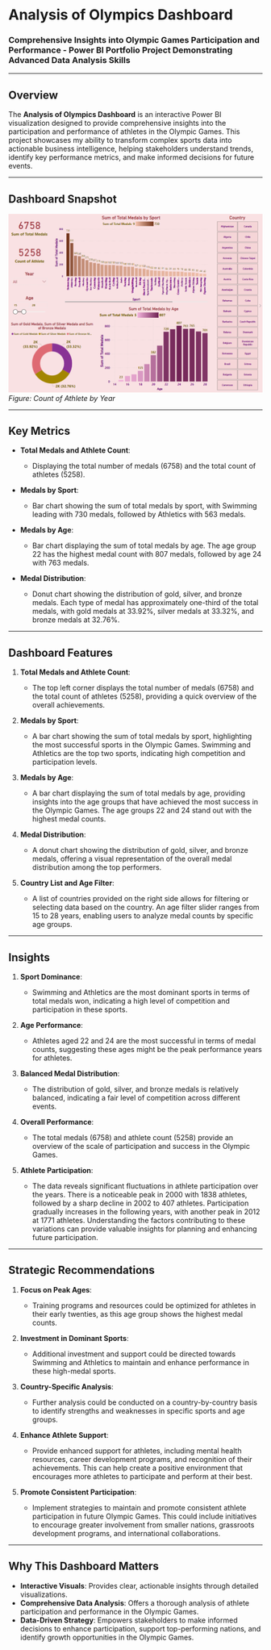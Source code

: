 # **Analysis of Olympics Dashboard**  
### **Comprehensive Insights into Olympic Games Participation and Performance - Power BI Portfolio Project Demonstrating Advanced Data Analysis Skills**  

---

## **Overview**  
The **Analysis of Olympics Dashboard** is an interactive Power BI visualization designed to provide comprehensive insights into the participation and performance of athletes in the Olympic Games. This project showcases my ability to transform complex sports data into actionable business intelligence, helping stakeholders understand trends, identify key performance metrics, and make informed decisions for future events.

---

## **Dashboard Snapshot**  

![Count of Athlete by Year](Dashboard_Image.png)  
*Figure: Count of Athlete by Year*  

---

## **Key Metrics**  
- **Total Medals and Athlete Count**:  
   - Displaying the total number of medals (6758) and the total count of athletes (5258).

- **Medals by Sport**:  
   - Bar chart showing the sum of total medals by sport, with Swimming leading with 730 medals, followed by Athletics with 563 medals.

- **Medals by Age**:  
   - Bar chart displaying the sum of total medals by age. The age group 22 has the highest medal count with 807 medals, followed by age 24 with 763 medals.

- **Medal Distribution**:  
   - Donut chart showing the distribution of gold, silver, and bronze medals. Each type of medal has approximately one-third of the total medals, with gold medals at 33.92%, silver medals at 33.32%, and bronze medals at 32.76%.

---

## **Dashboard Features**  

1. **Total Medals and Athlete Count**:  
   - The top left corner displays the total number of medals (6758) and the total count of athletes (5258), providing a quick overview of the overall achievements.

2. **Medals by Sport**:  
   - A bar chart showing the sum of total medals by sport, highlighting the most successful sports in the Olympic Games. Swimming and Athletics are the top two sports, indicating high competition and participation levels.

3. **Medals by Age**:  
   - A bar chart displaying the sum of total medals by age, providing insights into the age groups that have achieved the most success in the Olympic Games. The age groups 22 and 24 stand out with the highest medal counts.

4. **Medal Distribution**:  
   - A donut chart showing the distribution of gold, silver, and bronze medals, offering a visual representation of the overall medal distribution among the top performers.

5. **Country List and Age Filter**:  
   - A list of countries provided on the right side allows for filtering or selecting data based on the country. An age filter slider ranges from 15 to 28 years, enabling users to analyze medal counts by specific age groups.

---

## **Insights**  

1. **Sport Dominance**:  
   - Swimming and Athletics are the most dominant sports in terms of total medals won, indicating a high level of competition and participation in these sports.

2. **Age Performance**:  
   - Athletes aged 22 and 24 are the most successful in terms of medal counts, suggesting these ages might be the peak performance years for athletes.

3. **Balanced Medal Distribution**:  
   - The distribution of gold, silver, and bronze medals is relatively balanced, indicating a fair level of competition across different events.

4. **Overall Performance**:  
   - The total medals (6758) and athlete count (5258) provide an overview of the scale of participation and success in the Olympic Games.
  
5. **Athlete Participation**:
   - The data reveals significant fluctuations in athlete participation over the years. There is a noticeable peak in 2000 with 1838 athletes, followed by a sharp decline in 2002 to 407 athletes. Participation gradually increases in the following years, with another peak in 2012 at 1771 athletes. Understanding the factors contributing to these variations can provide valuable insights for planning and enhancing future participation.

---

## **Strategic Recommendations**  

1. **Focus on Peak Ages**:  
   - Training programs and resources could be optimized for athletes in their early twenties, as this age group shows the highest medal counts.

2. **Investment in Dominant Sports**:  
   - Additional investment and support could be directed towards Swimming and Athletics to maintain and enhance performance in these high-medal sports.

3. **Country-Specific Analysis**:  
   - Further analysis could be conducted on a country-by-country basis to identify strengths and weaknesses in specific sports and age groups.

4. **Enhance Athlete Support**:  
   - Provide enhanced support for athletes, including mental health resources, career development programs, and recognition of their achievements. This can help create a positive environment that encourages more athletes to participate and perform at their best.

5. **Promote Consistent Participation**:  
   - Implement strategies to maintain and promote consistent athlete participation in future Olympic Games. This could include initiatives to encourage greater involvement from smaller nations, grassroots development programs, and international collaborations.

---

## **Why This Dashboard Matters**  
- **Interactive Visuals**: Provides clear, actionable insights through detailed visualizations.  
- **Comprehensive Data Analysis**: Offers a thorough analysis of athlete participation and performance in the Olympic Games.  
- **Data-Driven Strategy**: Empowers stakeholders to make informed decisions to enhance participation, support top-performing nations, and identify growth opportunities in the Olympic Games.
